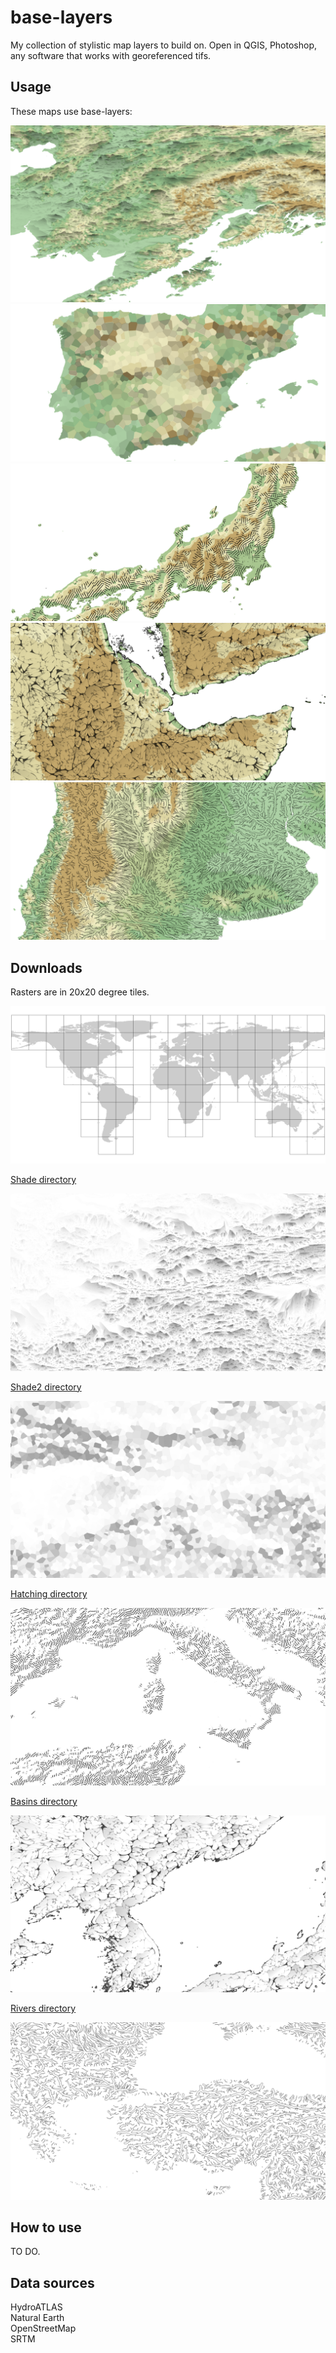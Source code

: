 # base-layers

My collection of stylistic map layers to build on. Open in QGIS, Photoshop, any software that works with georeferenced tifs.

## Usage

These maps use base-layers:  

<img src="img/example_shade.png"/>
<img src="img/example_shade2.png"/>
<img src="img/example_hatching.png"/>
<img src="img/example_basins.png"/>
<img src="img/example_rivers.png"/>

## Downloads

Rasters are in 20x20 degree tiles.

<img src="img/grid_20_20.png"/>

[Shade directory](https://github.com/geographyclub/base-layers/tree/main/shade)

<img src="img/shade_xmin_60_xmax_80_ymin_30_ymax_50.png"/>

[Shade2 directory](https://github.com/geographyclub/base-layers/tree/main/shade2)

<img src="img/shade2_xmin_80_xmax_100_ymin_30_ymax_50.png"/>

[Hatching directory](https://github.com/geographyclub/base-layers/tree/main/hatching)

<img src="img/hatching_xmin_0_xmax_20_ymin_30_ymax_50.png"/>

[Basins directory](https://github.com/geographyclub/base-layers/tree/main/basins)

<img src="img/basins_xmin_120_xmax_140_ymin_30_ymax_50.png"/>

[Rivers directory](https://github.com/geographyclub/base-layers/tree/main/rivers)

<img src="img/rivers_xmin_20_xmax_40_ymin_30_ymax_50.png"/>

## How to use

TO DO.

## Data sources

HydroATLAS  
Natural Earth  
OpenStreetMap  
SRTM  
